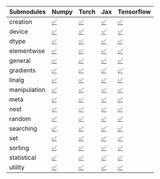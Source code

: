 | Submodules   | Numpy                                                                                                                           | Torch                                                                                                                           | Jax                                                                                                                             | Tensorflow                                                                                                                      |
|:-------------|:--------------------------------------------------------------------------------------------------------------------------------|:--------------------------------------------------------------------------------------------------------------------------------|:--------------------------------------------------------------------------------------------------------------------------------|:--------------------------------------------------------------------------------------------------------------------------------|
| creation     | <a href="https://github.com/unifyai/ivy/runs/8224090527?check_suite_focus=true" rel="noopener noreferrer" target="_blank">✅</a> | <a href="https://github.com/unifyai/ivy/runs/8224093173?check_suite_focus=true" rel="noopener noreferrer" target="_blank">✅</a> | <a href="https://github.com/unifyai/ivy/runs/8224095849?check_suite_focus=true" rel="noopener noreferrer" target="_blank">✅</a> | <a href="https://github.com/unifyai/ivy/runs/8224097959?check_suite_focus=true" rel="noopener noreferrer" target="_blank">✅</a> |
| device       | <a href="https://github.com/unifyai/ivy/runs/8224090735?check_suite_focus=true" rel="noopener noreferrer" target="_blank">✅</a> | <a href="https://github.com/unifyai/ivy/runs/8224093315?check_suite_focus=true" rel="noopener noreferrer" target="_blank">✅</a> | <a href="https://github.com/unifyai/ivy/runs/8224096023?check_suite_focus=true" rel="noopener noreferrer" target="_blank">✅</a> | <a href="https://github.com/unifyai/ivy/runs/8224098071?check_suite_focus=true" rel="noopener noreferrer" target="_blank">✅</a> |
| dtype        | <a href="https://github.com/unifyai/ivy/runs/8224090897?check_suite_focus=true" rel="noopener noreferrer" target="_blank">✅</a> | <a href="https://github.com/unifyai/ivy/runs/8224093480?check_suite_focus=true" rel="noopener noreferrer" target="_blank">✅</a> | <a href="https://github.com/unifyai/ivy/runs/8224096135?check_suite_focus=true" rel="noopener noreferrer" target="_blank">✅</a> | <a href="https://github.com/unifyai/ivy/runs/8224098190?check_suite_focus=true" rel="noopener noreferrer" target="_blank">✅</a> |
| elementwise  | <a href="https://github.com/unifyai/ivy/runs/8224091024?check_suite_focus=true" rel="noopener noreferrer" target="_blank">✅</a> | <a href="https://github.com/unifyai/ivy/runs/8224093688?check_suite_focus=true" rel="noopener noreferrer" target="_blank">✅</a> | <a href="https://github.com/unifyai/ivy/runs/8224096249?check_suite_focus=true" rel="noopener noreferrer" target="_blank">✅</a> | <a href="https://github.com/unifyai/ivy/runs/8224098341?check_suite_focus=true" rel="noopener noreferrer" target="_blank">✅</a> |
| general      | <a href="https://github.com/unifyai/ivy/runs/8224091199?check_suite_focus=true" rel="noopener noreferrer" target="_blank">✅</a> | <a href="https://github.com/unifyai/ivy/runs/8224093853?check_suite_focus=true" rel="noopener noreferrer" target="_blank">✅</a> | <a href="https://github.com/unifyai/ivy/runs/8224096375?check_suite_focus=true" rel="noopener noreferrer" target="_blank">✅</a> | <a href="https://github.com/unifyai/ivy/runs/8224098503?check_suite_focus=true" rel="noopener noreferrer" target="_blank">✅</a> |
| gradients    | <a href="https://github.com/unifyai/ivy/runs/8224091473?check_suite_focus=true" rel="noopener noreferrer" target="_blank">✅</a> | <a href="https://github.com/unifyai/ivy/runs/8224094048?check_suite_focus=true" rel="noopener noreferrer" target="_blank">✅</a> | <a href="https://github.com/unifyai/ivy/runs/8224096509?check_suite_focus=true" rel="noopener noreferrer" target="_blank">✅</a> | <a href="https://github.com/unifyai/ivy/runs/8224098624?check_suite_focus=true" rel="noopener noreferrer" target="_blank">✅</a> |
| linalg       | <a href="https://github.com/unifyai/ivy/runs/8224091632?check_suite_focus=true" rel="noopener noreferrer" target="_blank">✅</a> | <a href="https://github.com/unifyai/ivy/runs/8224094233?check_suite_focus=true" rel="noopener noreferrer" target="_blank">✅</a> | <a href="https://github.com/unifyai/ivy/runs/8224096624?check_suite_focus=true" rel="noopener noreferrer" target="_blank">✅</a> | <a href="https://github.com/unifyai/ivy/runs/8224098748?check_suite_focus=true" rel="noopener noreferrer" target="_blank">✅</a> |
| manipulation | <a href="https://github.com/unifyai/ivy/runs/8224091816?check_suite_focus=true" rel="noopener noreferrer" target="_blank">✅</a> | <a href="https://github.com/unifyai/ivy/runs/8224094377?check_suite_focus=true" rel="noopener noreferrer" target="_blank">✅</a> | <a href="https://github.com/unifyai/ivy/runs/8224096765?check_suite_focus=true" rel="noopener noreferrer" target="_blank">✅</a> | <a href="https://github.com/unifyai/ivy/runs/8224098884?check_suite_focus=true" rel="noopener noreferrer" target="_blank">✅</a> |
| meta         | <a href="https://github.com/unifyai/ivy/runs/8224092003?check_suite_focus=true" rel="noopener noreferrer" target="_blank">✅</a> | <a href="https://github.com/unifyai/ivy/runs/8224094520?check_suite_focus=true" rel="noopener noreferrer" target="_blank">✅</a> | <a href="https://github.com/unifyai/ivy/runs/8224096883?check_suite_focus=true" rel="noopener noreferrer" target="_blank">✅</a> | <a href="https://github.com/unifyai/ivy/runs/8224099039?check_suite_focus=true" rel="noopener noreferrer" target="_blank">✅</a> |
| nest         | <a href="https://github.com/unifyai/ivy/runs/8224092161?check_suite_focus=true" rel="noopener noreferrer" target="_blank">✅</a> | <a href="https://github.com/unifyai/ivy/runs/8224094702?check_suite_focus=true" rel="noopener noreferrer" target="_blank">✅</a> | <a href="https://github.com/unifyai/ivy/runs/8224097028?check_suite_focus=true" rel="noopener noreferrer" target="_blank">✅</a> | <a href="https://github.com/unifyai/ivy/runs/8224099178?check_suite_focus=true" rel="noopener noreferrer" target="_blank">✅</a> |
| random       | <a href="https://github.com/unifyai/ivy/runs/8224092359?check_suite_focus=true" rel="noopener noreferrer" target="_blank">✅</a> | <a href="https://github.com/unifyai/ivy/runs/8224094894?check_suite_focus=true" rel="noopener noreferrer" target="_blank">✅</a> | <a href="https://github.com/unifyai/ivy/runs/8224097169?check_suite_focus=true" rel="noopener noreferrer" target="_blank">✅</a> | <a href="https://github.com/unifyai/ivy/runs/8224099316?check_suite_focus=true" rel="noopener noreferrer" target="_blank">✅</a> |
| searching    | <a href="https://github.com/unifyai/ivy/runs/8224092508?check_suite_focus=true" rel="noopener noreferrer" target="_blank">✅</a> | <a href="https://github.com/unifyai/ivy/runs/8224095073?check_suite_focus=true" rel="noopener noreferrer" target="_blank">✅</a> | <a href="https://github.com/unifyai/ivy/runs/8224097342?check_suite_focus=true" rel="noopener noreferrer" target="_blank">✅</a> | <a href="https://github.com/unifyai/ivy/runs/8224099451?check_suite_focus=true" rel="noopener noreferrer" target="_blank">✅</a> |
| set          | <a href="https://github.com/unifyai/ivy/runs/8224092635?check_suite_focus=true" rel="noopener noreferrer" target="_blank">✅</a> | <a href="https://github.com/unifyai/ivy/runs/8224095219?check_suite_focus=true" rel="noopener noreferrer" target="_blank">✅</a> | <a href="https://github.com/unifyai/ivy/runs/8224097463?check_suite_focus=true" rel="noopener noreferrer" target="_blank">✅</a> | <a href="https://github.com/unifyai/ivy/runs/8224099612?check_suite_focus=true" rel="noopener noreferrer" target="_blank">✅</a> |
| sorting      | <a href="https://github.com/unifyai/ivy/runs/8224092792?check_suite_focus=true" rel="noopener noreferrer" target="_blank">✅</a> | <a href="https://github.com/unifyai/ivy/runs/8224095403?check_suite_focus=true" rel="noopener noreferrer" target="_blank">✅</a> | <a href="https://github.com/unifyai/ivy/runs/8224097550?check_suite_focus=true" rel="noopener noreferrer" target="_blank">✅</a> | <a href="https://github.com/unifyai/ivy/runs/8224099744?check_suite_focus=true" rel="noopener noreferrer" target="_blank">✅</a> |
| statistical  | <a href="https://github.com/unifyai/ivy/runs/8224092921?check_suite_focus=true" rel="noopener noreferrer" target="_blank">✅</a> | <a href="https://github.com/unifyai/ivy/runs/8224095556?check_suite_focus=true" rel="noopener noreferrer" target="_blank">✅</a> | <a href="https://github.com/unifyai/ivy/runs/8224097687?check_suite_focus=true" rel="noopener noreferrer" target="_blank">✅</a> | <a href="https://github.com/unifyai/ivy/runs/8224099915?check_suite_focus=true" rel="noopener noreferrer" target="_blank">✅</a> |
| utility      | <a href="https://github.com/unifyai/ivy/runs/8224093037?check_suite_focus=true" rel="noopener noreferrer" target="_blank">✅</a> | <a href="https://github.com/unifyai/ivy/runs/8224095694?check_suite_focus=true" rel="noopener noreferrer" target="_blank">✅</a> | <a href="https://github.com/unifyai/ivy/runs/8224097832?check_suite_focus=true" rel="noopener noreferrer" target="_blank">✅</a> | <a href="https://github.com/unifyai/ivy/runs/8224100064?check_suite_focus=true" rel="noopener noreferrer" target="_blank">✅</a> |